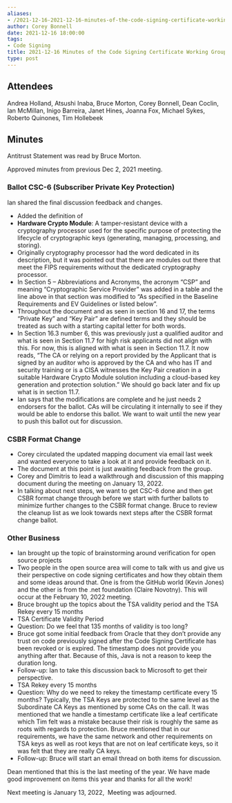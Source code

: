 ```yaml
---
aliases:
- /2021-12-16-2021-12-16-minutes-of-the-code-signing-certificate-working-group/
author: Corey Bonnell
date: 2021-12-16 18:00:00
tags:
- Code Signing
title: 2021-12-16 Minutes of the Code Signing Certificate Working Group
type: post
---
```


## Attendees 

Andrea Holland, Atsushi Inaba, Bruce Morton, Corey Bonnell, Dean Coclin, Ian McMillan, Inigo Barreira, Janet Hines, Joanna Fox, Michael Sykes, Roberto Quinones, Tim Hollebeek

## Minutes 

Antitrust Statement was read by Bruce Morton.

Approved minutes from previous Dec 2, 2021 meeting.

### Ballot CSC-6 (Subscriber Private Key Protection) 

Ian shared the final discussion feedback and changes.

- Added the definition of
- **Hardware Crypto Module**: A tamper-resistant device with a cryptography processor used for the specific purpose of protecting the lifecycle of cryptographic keys (generating, managing, processing, and storing).
- Originally cryptography processor had the word dedicated in its description, but it was pointed out that there are modules out there that meet the FIPS requirements without the dedicated cryptography processor.
- In Section 5 – Abbreviations and Acronyms, the acronym “CSP” and meaning “Cryptographic Service Provider” was added in a table and the line above in that section was modified to “As specified in the Baseline Requirements and EV Guidelines or listed below”.
- Throughout the document and as seen in section 16 and 17, the terms “Private Key” and “Key Pair” are defined terms and they should be treated as such with a starting capital letter for both words.
- In Section 16.3 number 6, this was previously just a qualified auditor and what is seen in Section 11.7 for high risk applicants did not align with this. For now, this is aligned with what is seen in Section 11.7. It now reads, “The CA or relying on a report provided by the Applicant that is signed by an auditor who is approved by the CA and who has IT and security training or is a CISA witnesses the Key Pair creation in a suitable Hardware Crypto Module solution including a cloud-based key generation and protection solution.” We should go back later and fix up what is in section 11.7.
- Ian says that the modifications are complete and he just needs 2 endorsers for the ballot. CAs will be circulating it internally to see if they would be able to endorse this ballot. We want to wait until the new year to push this ballot out for discussion.

### CSBR Format Change 

- Corey circulated the updated mapping document via email last week and wanted everyone to take a look at it and provide feedback on it.
- The document at this point is just awaiting feedback from the group.
- Corey and Dimitris to lead a walkthrough and discussion of this mapping document during the meeting on January 13, 2022.
- In talking about next steps, we want to get CSC-6 done and then get CSBR format change through before we start with further ballots to minimize further changes to the CSBR format change. Bruce to review the cleanup list as we look towards next steps after the CSBR format change ballot.

### Other Business 

- Ian brought up the topic of brainstorming around verification for open source projects
- Two people in the open source area will come to talk with us and give us their perspective on code signing certificates and how they obtain them and some ideas around that. One is from the GitHub world (Kevin Jones) and the other is from the .net foundation (Claire Novotny). This will occur at the February 10, 2022 meeting.
- Bruce brought up the topics about the TSA validity period and the TSA Rekey every 15 months
- TSA Certificate Validity Period
- Question: Do we feel that 135 months of validity is too long?
- Bruce got some initial feedback from Oracle that they don’t provide any trust on code previously signed after the Code Signing Certificate has been revoked or is expired. The timestamp does not provide you anything after that. Because of this, Java is not a reason to keep the duration long.
- Follow-up: Ian to take this discussion back to Microsoft to get their perspective.
- TSA Rekey every 15 months
- Question: Why do we need to rekey the timestamp certificate every 15 months? Typically, the TSA Keys are protected to the same level as the Subordinate CA Keys as mentioned by some CAs on the call. It was mentioned that we handle a timestamp certificate like a leaf certificate which Tim felt was a mistake because their risk is roughly the same as roots with regards to protection. Bruce mentioned that in our requirements, we have the same network and other requirements on TSA keys as well as root keys that are not on leaf certificate keys, so it was felt that they are really CA keys.
- Follow-up: Bruce will start an email thread on both items for discussion.

Dean mentioned that this is the last meeting of the year. We have made good improvement on items this year and thanks for all the work!

Next meeting is January 13, 2022,  Meeting was adjourned.